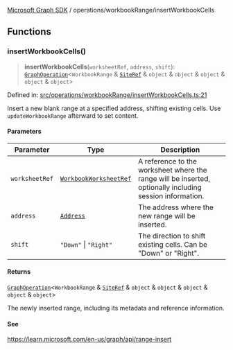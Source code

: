 [Microsoft Graph SDK](../../README.md) / operations/workbookRange/insertWorkbookCells

## Functions

### insertWorkbookCells()

> **insertWorkbookCells**(`worksheetRef`, `address`, `shift`): [`GraphOperation`](../../GraphOperation.md#graphoperation)\<`WorkbookRange` & [`SiteRef`](../../models/SiteRef.md#siteref) & `object` & `object` & `object` & `object` & `object`\>

Defined in: [src/operations/workbookRange/insertWorkbookCells.ts:21](https://github.com/Future-Secure-AI/microsoft-graph/blob/main/src/operations/workbookRange/insertWorkbookCells.ts#L21)

Insert a new blank range at a specified address, shifting existing cells. Use `updateWorkbookRange` afterward to set content.

#### Parameters

| Parameter | Type | Description |
| ------ | ------ | ------ |
| `worksheetRef` | [`WorkbookWorksheetRef`](../../models/WorkbookWorksheetRef.md#workbookworksheetref) | A reference to the worksheet where the range will be inserted, optionally including session information. |
| `address` | [`Address`](../../Address.md#address) | The address where the new range will be inserted. |
| `shift` | `"Down"` \| `"Right"` | The direction to shift existing cells. Can be "Down" or "Right". |

#### Returns

[`GraphOperation`](../../GraphOperation.md#graphoperation)\<`WorkbookRange` & [`SiteRef`](../../models/SiteRef.md#siteref) & `object` & `object` & `object` & `object` & `object`\>

The newly inserted range, including its metadata and reference information.

#### See

https://learn.microsoft.com/en-us/graph/api/range-insert
